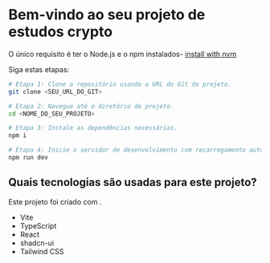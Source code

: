 # Bem-vindo ao seu projeto de estudos crypto

O único requisito é ter o Node.js e o npm instalados- [install with nvm](https://github.com/nvm-sh/nvm#installing-and-updating)

Siga estas etapas:

```sh
# Etapa 1: Clone o repositório usando a URL do Git do projeto.
git clone <SEU_URL_DO_GIT>

# Etapa 2: Navegue até o diretório do projeto.
cd <NOME_DO_SEU_PROJETO>

# Etapa 3: Instale as dependências necessárias.
npm i

# Etapa 4: Inicie o servidor de desenvolvimento com recarregamento automático e uma visualização instantânea.
npm run dev
```

## Quais tecnologias são usadas para este projeto?

Este projeto foi criado com .

- Vite
- TypeScript
- React
- shadcn-ui
- Tailwind CSS
